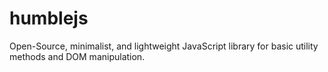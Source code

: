 # humblejs
Open-Source, minimalist, and lightweight JavaScript library for basic utility methods and DOM manipulation.
